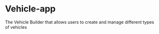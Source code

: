 # Vehicle-app
The Vehicle Builder that allows users to create and manage different types of vehicles
